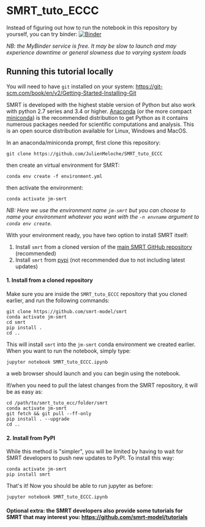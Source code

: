 # SMRT_tuto_ECCC

Instead of figuring out how to run the notebook in this repository by yourself, you can try binder: [![Binder](https://mybinder.org/badge_logo.svg)](https://mybinder.org/v2/gh/JulienMeloche/SMRT_tuto_ECCC/main?labpath=SMRT_tuto_ECCC.ipynb)

*NB: the MyBinder service is free. It may be slow to launch and may experience downtime or general slowness due to varying system loads*

## Running this tutorial locally

You will need to have `git` installed on your system:
https://git-scm.com/book/en/v2/Getting-Started-Installing-Git

SMRT is developed with the highest stable version of Python but also work with python 2.7 series and 3.4 or higher. [Anaconda](https://www.anaconda.com/download) (or the more compact [miniconda](https://docs.conda.io/projects/miniconda/en/latest/)) is the recommended distribution to get Python as it contains numerous packages needed for scientific computations and analysis. This is an open source distribution available for Linux, Windows and MacOS.

In an anaconda/miniconda prompt, first clone this repository:
```console
git clone https://github.com/JulienMeloche/SMRT_tuto_ECCC
```

then create an virtual environment for SMRT:

```console
conda env create -f environment.yml
```

then activate the environment:

```console
conda activate jm-smrt
```

*NB: Here we use the environment name `jm-smrt` but you can choose to name your environment whatever you want with the `-n envname` argument to `conda env create`.*

With your environment ready, you have two option to install SMRT itself:

1. Install `smrt` from a cloned version of the [main SMRT GitHub repository](https://github.com/smrt-model/smrt) (recommended)
2. Install `smrt` from [pypi](https://pypi.org/project/smrt/) (not recommended due to not including latest updates)

#### 1. Install from a cloned repository
Make sure you are inside the `SMRT_tuto_ECCC` repository that you cloned earlier, and run the following commands:

```console
git clone https://github.com/smrt-model/smrt
conda activate jm-smrt
cd smrt
pip install .
cd ..
```

This will install `smrt` into the `jm-smrt` conda environment we created earlier. When you want to run the notebook, simply type:

```console
jupyter notebook SMRT_tuto_ECCC.ipynb
```

a web browser should launch and you can begin using the notebook.

If/when you need to pull the latest changes from the SMRT repository, it will be as easy as:

```console
cd /path/to/smrt_tuto_ecc/folder/smrt
conda activate jm-smrt
git fetch && git pull --ff-only
pip install . --upgrade
cd ..
```

#### 2. Install from PyPI

While this method is "simpler", you will be limited by having to wait for SMRT developers to push new updates to PyPI. To install this way:

```console
conda activate jm-smrt
pip install smrt
```

That's it! Now you should be able to run jupyter as before:

```console
jupyter notebook SMRT_tuto_ECCC.ipynb
```

#### Optional extra: the SMRT developers also provide some tutorials for SMRT that may interest you: https://github.com/smrt-model/tutorials